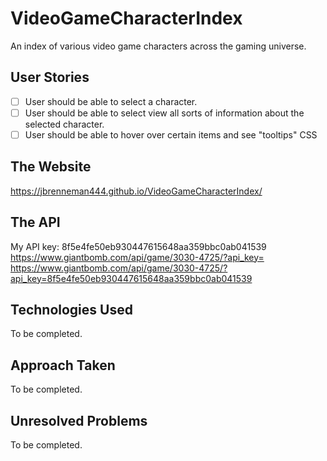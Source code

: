# VideoGameCharacterIndex
An index of various video game characters across the gaming universe.

## User Stories
- [ ] User should be able to select a character.
- [ ] User should be able to select view all sorts of information about the selected character.
- [ ] User should be able to hover over certain items and see "tooltips" CSS

## The Website
https://jbrenneman444.github.io/VideoGameCharacterIndex/

## The API
My API key: 8f5e4fe50eb930447615648aa359bbc0ab041539  
https://www.giantbomb.com/api/game/3030-4725/?api_key=  
https://www.giantbomb.com/api/game/3030-4725/?api_key=8f5e4fe50eb930447615648aa359bbc0ab041539

## Technologies Used
To be completed.

## Approach Taken
To be completed.

## Unresolved Problems
To be completed.
